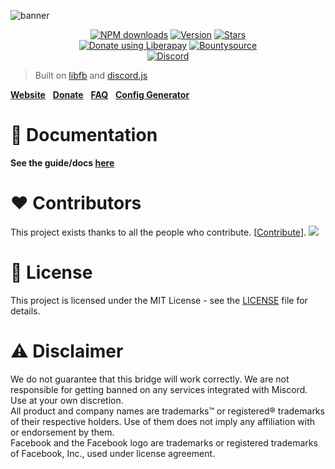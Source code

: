 ![banner](https://miscord.net/img/banner.png)

<p align="center">
  <a href="https://npmjs.org/package/miscord"><img src="https://img.shields.io/npm/dt/miscord.svg?style=for-the-badge" alt="NPM downloads"></a>
  <a href="https://npmjs.org/package/miscord"><img src="https://img.shields.io/npm/v/miscord.svg?style=for-the-badge" alt="Version"></a>
  <a href="https://npmjs.org/package/miscord"><img src="https://img.shields.io/github/stars/miscord/miscord.svg?style=for-the-badge" alt="Stars"></a>
  <br />
  <a href="https://liberapay.com/Miscord/donate"><img alt="Donate using Liberapay" src="https://img.shields.io/liberapay/receives/Miscord?logo=liberapay&style=for-the-badge"></a>
  <a href="https://www.bountysource.com/teams/miscord/issues"><img alt="Bountysource" src="https://img.shields.io/bountysource/team/miscord/activity?style=for-the-badge"></a>
  <br />
  <a href="https://discord.gg/DkmTvVz"><img src="https://discord.com/api/guilds/431471556540104724/embed.png" alt="Discord"></a>
</p>

> Built on [libfb](https://github.com/ChatPlug/libfb-js) and [discord.js](https://discord.js.org)

**[Website](https://miscord.net/)** &nbsp;
**[Donate](https://paypal.me/Bjornskjald)** &nbsp;
**[FAQ](https://docs.miscord.net/faq)** &nbsp;
**[Config Generator](https://miscord.net/config-generator.html)** &nbsp;

# :memo: Documentation
**See the guide/docs [here](https://docs.miscord.net)**

# :heart: Contributors
This project exists thanks to all the people who contribute. [[Contribute](CONTRIBUTING.md)].
<a href="https://github.com/miscord/miscord/graphs/contributors"><img src="https://opencollective.com/miscord/contributors.svg?width=890&button=false" /></a>

# :scroll: License
This project is licensed under the MIT License - see the [LICENSE](LICENSE.md) file for details.

# :warning: Disclaimer
We do not guarantee that this bridge will work correctly. We are not responsible for getting banned on any services integrated with Miscord. Use at your own discretion.  
All product and company names are trademarks™ or registered® trademarks of their respective holders. Use of them does not imply any affiliation with or endorsement by them.  
Facebook and the Facebook logo are trademarks or registered trademarks of Facebook, Inc., used under license agreement.
